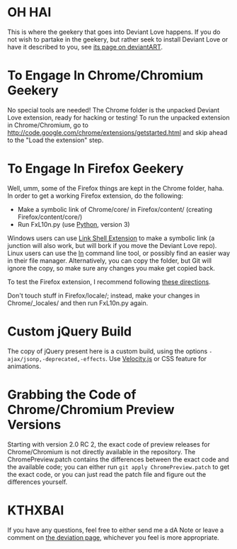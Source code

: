 # OH HAI

This is where the geekery that goes into Deviant Love happens. If you do not wish to partake in the geekery, but rather seek to install Deviant Love or have it described to you, see [its page on deviantART](http://fav.me/d2my13o).

# To Engage In Chrome/Chromium Geekery

No special tools are needed! The Chrome folder is the unpacked Deviant Love extension, ready for hacking or testing! To run the unpacked extension in Chrome/Chromium, go to http://code.google.com/chrome/extensions/getstarted.html and skip ahead to the "Load the extension" step.

# To Engage In Firefox Geekery

Well, umm, some of the Firefox things are kept in the Chrome folder, haha. In order to get a working Firefox extension, do the following:
* Make a symbolic link of Chrome/core/ in Firefox/content/ (creating Firefox/content/core/)
* Run FxL10n.py (use [Python](http://www.python.org/), version 3)

Windows users can use [Link Shell Extension](http://schinagl.priv.at/nt/hardlinkshellext/hardlinkshellext.html) to make a symbolic link (a junction will also work, but will bork if you move the Deviant Love repo). Linux users can use the [ln](http://en.wikipedia.org/wiki/Ln_(Unix)) command line tool, or possibly find an easier way in their file manager. Alternatively, you can copy the folder, but Git will ignore the copy, so make sure any changes you make get copied back.

To test the Firefox extension, I recommend following [these directions](https://developer.mozilla.org/en/Building_an_Extension#Test).

Don't touch stuff in Firefox/locale/; instead, make your changes in Chrome/_locales/ and then run FxL10n.py again.

# Custom jQuery Build

The copy of jQuery present here is a custom build, using the options `-ajax/jsonp,-deprecated,-effects`. Use [Velocity.js](http://julian.com/research/velocity/) or CSS feature for animations.

# Grabbing the Code of Chrome/Chromium Preview Versions

Starting with version 2.0 RC 2, the exact code of preview releases for Chrome/Chromium is not directly available in the repository. The ChromePreview.patch contains the differences between the exact code and the available code; you can either run `git apply ChromePreview.patch` to get the exact code, or you can just read the patch file and figure out the differences yourself.

# KTHXBAI

If you have any questions, feel free to either send me a dA Note or leave a comment on [the deviation page](http://fav.me/d2my13o), whichever you feel is more appropriate.